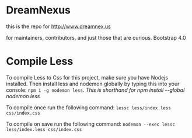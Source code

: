 # DreamNexus

this is the repo for http://www.dreamnex.us

for maintainers, contributors, and just those that are curious.
Bootstrap 4.0

# Compile Less
To compile Less to Css for this project, make sure you have Nodejs installed. Then install less and nodemon globally by typing this into your console: `npm i -g nodemon less`. _This is shorthand for npm install --global nodemon less_

To compile once run the following command: `lessc less/index.less css/index.css`

To compile on save run the following command: `nodemon --exec lessc less/index.less css/index.css`
